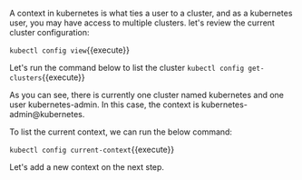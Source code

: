 
A context in kubernetes is what ties a user  to a cluster, and as a kubernetes user, you may have access to multiple clusters. 
let's review the current cluster configuration:

`kubectl config view`{{execute}}

Let's run the command below to list the cluster
`kubectl config get-clusters`{{execute}}

As you can see, there is currently one cluster named kubernetes and one user kubernetes-admin. In this case, the context is kubernetes-admin@kubernetes.

To list the current context, we can run the below command:

`kubectl config current-context`{{execute}}

Let's  add a new context on the next step.


